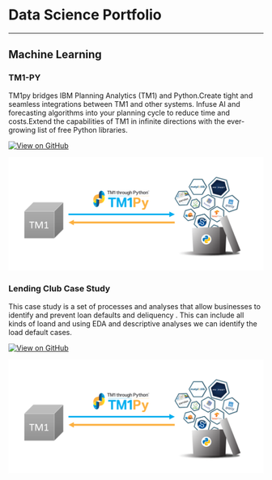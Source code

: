 

# Data Science Portfolio
---
## Machine Learning

### TM1-PY

TM1py bridges IBM Planning Analytics (TM1) and Python.Create tight and seamless integrations between TM1 and other systems.
Infuse AI and forecasting algorithms into your planning cycle to reduce time and costs.Extend the capabilities of TM1 in infinite directions with the ever-growing list of free Python libraries.

[![View on GitHub](https://img.shields.io/badge/GitHub-View_on_GitHub-blue?logo=GitHub)](https://github.com/amitsingh-AIML/tm1py-samples)

<center><img src="assets/gettingdata00.png "/></center>

### Lending Club Case Study

This case study is a set of processes and analyses that allow businesses to identify and prevent loan defaults and deliquency . This can include all kinds of loand and using EDA and descriptive analyses we can identify the load default cases.

[![View on GitHub](https://img.shields.io/badge/GitHub-View_on_GitHub-blue?logo=GitHub)](https://github.com/amitsingh-AIML/pycodes)

<center><img src="assets/gettingdata00.png "/></center>

```
